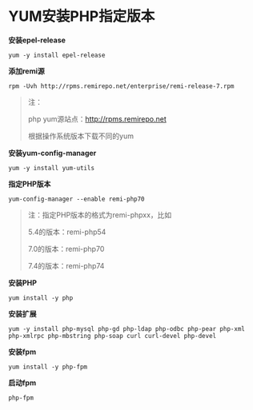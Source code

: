 # YUM安装PHP指定版本

**安装epel-release**

```
yum -y install epel-release
```

**添加remi源**

```
rpm -Uvh http://rpms.remirepo.net/enterprise/remi-release-7.rpm
```

> 注：
>
> php yum源站点：http://rpms.remirepo.net
>
> 根据操作系统版本下载不同的yum

**安装yum-config-manager**

```
yum -y install yum-utils
```

**指定PHP版本**

```
yum-config-manager --enable remi-php70
```

> 注：指定PHP版本的格式为remi-phpxx，比如
>
> 5.4的版本：remi-php54
>
> 7.0的版本：remi-php70
>
> 7.4的版本：remi-php74

**安装PHP**

```
yum install -y php
```

**安装扩展**

```
yum -y install php-mysql php-gd php-ldap php-odbc php-pear php-xml php-xmlrpc php-mbstring php-soap curl curl-devel php-devel
```

**安装fpm**

```
yum install -y php-fpm
```

**启动fpm**

```
php-fpm
```











